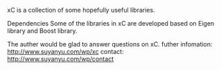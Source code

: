 xC is a collection of some hopefully useful libraries.

Dependencies
Some of the libraries in xC are developed based on Eigen library and Boost library.

The auther would be glad to answer questions on xC.
futher infomation: http://www.suyanyu.com/wp/xc
contact:           http://www.suyanyu.com/wp/contact

